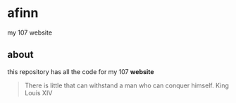 # afinn
my 107 website

## about
this repository has all the code for my 107 **website**
> There is little that can withstand a man who can conquer himself.
> King Louis XIV 
